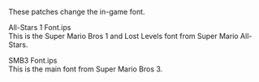 These patches change the in-game font.

All-Stars 1 Font.ips  
  This is the Super Mario Bros 1 and Lost Levels font from Super Mario All-Stars.

SMB3 Font.ips  
  This is the main font from Super Mario Bros 3.

